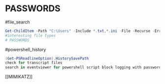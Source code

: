 # PASSWORDS
#file_search
```powershell
Get-ChildItem -Path "C:\Users" -Include *.txt,*.ini -File -Recurse -ErrorAction SilentlyContinue
#interesting file types
# PASSWORDS
```

#powershell_history 
```powershell
(Get-PSReadlineOption).HistorySavePath
check for transcript files
search in eventviewer for powershell script block logging with passwords
```

[[MIMIKATZ]] 